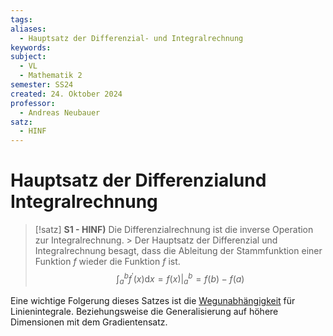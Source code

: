```yaml
---
tags: 
aliases:
  - Hauptsatz der Differenzial- und Integralrechnung
keywords: 
subject:
  - VL
  - Mathematik 2
semester: SS24
created: 24. Oktober 2024
professor:
  - Andreas Neubauer
satz:
  - HINF
---
```

 

# Hauptsatz der Differenzialund Integralrechnung

> [!satz] **S1 - HINF)** Die Differenzialrechnung ist die inverse Operation zur Integralrechnung.
    > Der Hauptsatz der Differenzial und Integralrechnung besagt, dass die Ableitung der Stammfunktion einer Funktion $f$ wieder die Funktion $f$ ist. 
> $$\int_a^b f^{\prime}(x) \mathrm{d} x=f(x)\Bigg|_a ^b=f(b)-f(a) $$

Eine wichtige Folgerung dieses Satzes ist die [Wegunabhängigkeit](Wegunabhängig.md) für Linienintegrale. Beziehungsweise die Generalisierung auf höhere Dimensionen mit dem Gradientensatz.